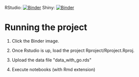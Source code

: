 RStudio: [![Binder](https://mybinder.org/badge_logo.svg)](https://mybinder.org/v2/gh/pradosj/binder_thanatin.git/HEAD?urlpath=rstudio)
Shiny: [![Binder](https://mybinder.org/badge_logo.svg)](https://mybinder.org/v2/gh/pradosj/binder_thanatin.git/HEAD?urlpath=shiny/bus-dashboard/)


# Running the project

 1) Click the Binder image. 
 
 2) Once Rstudio is up, load the project Rproject/Rproject.Rproj.
 
 3) Upload the data file "data_with_go.rds"

 4) Execute notebooks  (with Rmd extension)

